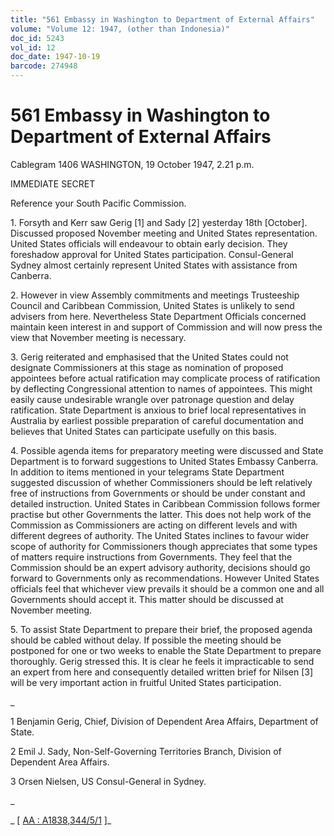 ```yaml
---
title: "561 Embassy in Washington to Department of External Affairs"
volume: "Volume 12: 1947, (other than Indonesia)"
doc_id: 5243
vol_id: 12
doc_date: 1947-10-19
barcode: 274948
---
```


# 561 Embassy in Washington to Department of External Affairs

Cablegram 1406 WASHINGTON, 19 October 1947, 2.21 p.m.

IMMEDIATE SECRET

Reference your South Pacific Commission.

1\. Forsyth and Kerr saw Gerig [1] and Sady [2] yesterday 18th [October]. Discussed proposed November meeting and United States representation. United States officials will endeavour to obtain early decision. They foreshadow approval for United States participation. Consul-General Sydney almost certainly represent United States with assistance from Canberra.

2\. However in view Assembly commitments and meetings Trusteeship Council and Caribbean Commission, United States is unlikely to send advisers from here. Nevertheless State Department Officials concerned maintain keen interest in and support of Commission and will now press the view that November meeting is necessary.

3\. Gerig reiterated and emphasised that the United States could not designate Commissioners at this stage as nomination of proposed appointees before actual ratification may complicate process of ratification by deflecting Congressional attention to names of appointees. This might easily cause undesirable wrangle over patronage question and delay ratification. State Department is anxious to brief local representatives in Australia by earliest possible preparation of careful documentation and believes that United States can participate usefully on this basis.

4\. Possible agenda items for preparatory meeting were discussed and State Department is to forward suggestions to United States Embassy Canberra. In addition to items mentioned in your telegrams State Department suggested discussion of whether Commissioners should be left relatively free of instructions from Governments or should be under constant and detailed instruction. United States in Caribbean Commission follows former practise but other Governments the latter. This does not help work of the Commission as Commissioners are acting on different levels and with different degrees of authority. The United States inclines to favour wider scope of authority for Commissioners though appreciates that some types of matters require instructions from Governments. They feel that the Commission should be an expert advisory authority, decisions should go forward to Governments only as recommendations. However United States officials feel that whichever view prevails it should be a common one and all Governments should accept it. This matter should be discussed at November meeting.

5\. To assist State Department to prepare their brief, the proposed agenda should be cabled without delay. If possible the meeting should be postponed for one or two weeks to enable the State Department to prepare thoroughly. Gerig stressed this. It is clear he feels it impracticable to send an expert from here and consequently detailed written brief for Nilsen [3] will be very important action in fruitful United States participation.

_

1 Benjamin Gerig, Chief, Division of Dependent Area Affairs, Department of State.

2 Emil J. Sady, Non-Self-Governing Territories Branch, Division of Dependent Area Affairs.

3 Orsen Nielsen, US Consul-General in Sydney.

_

_ [ [AA : A1838,344/5/1](http://www.naa.gov.au/cgi-bin/Search?O=I&Number=274948) ]_

